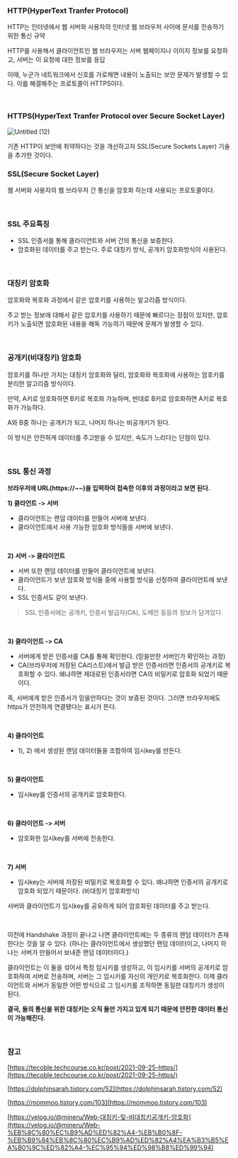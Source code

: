 ### HTTP(****HyperText Tranfer Protocol)****

HTTP는 인터넷에서 웹 서버와 사용자의 인터넷 웹 브라우저 사이에 문서를 전송하기 위한 통신 규약

HTTP를 사용해서 클라이언트인 웹 브라우저는 서버 웹페이지나 이미지 정보를 요청하고, 서버는 이 요청에 대한 정보를 응답

이때, 누군가 네트워크에서 신호를 가로채면 내용이 노출되는 보안 문제가 발생할 수 있다. 이를 해결해주는 프로토콜이 HTTPS이다. 

<br>

### ****HTTPS(HyperText Tranfer Protocol over Secure Socket Layer)****

![Untitled (12)](https://user-images.githubusercontent.com/62290451/228583930-6d0fd4a5-940a-4621-8018-34f0ebfc265f.png)

기존 HTTP이 보안에 취약하다는 것을 개선하고자 SSL(Secure Sockets Layer) 기술을 추가한 것이다.
<br>

### SSL(Secure Socket Layer)

웹 서버와 사용자의 웹 브라우저 간 통신을 암호화 하는데 사용되는 프로토콜이다. 

<br>

### SSL 주요특징

- SSL 인증서를 통해 클라이언트와 서버 간의 통신을 보증한다.
- 암호화된 데이터를 주고 받는다. 주로 대칭키 방식, 공개키 암호화방식이 사용된다.
<br>

### 대칭키 암호화

암호화와 복호화 과정에서 같은 암호키를 사용하는 알고리즘 방식이다. 

주고 받는 정보에 대해서 같은 암호키를 사용하기 때문에 빠르다는 장점이 있지만, 암호키가 노출되면 암호화된 내용을 해독 가능하기 때문에 문제가 발생할 수 있다.

<br>

### 공개키(비대칭키) 암호화

암호키를 하나만 가지는 대칭키 암호화와 달리, 암호화와 복호화에 사용하는 암호키를 분리한 알고리즘 방식이다.

만약, A키로 암호화하면 B키로 복호화 가능하며, 반대로 B키로 암호화하면 A키로 복호화가 가능하다.

A와 B중 하나는 공개키가 되고, 나머지 하나는 비공개키가 된다. 

이 방식은 안전하게 데이터를 주고받을 수 있지만, 속도가 느리다는 단점이 있다. 

<br>

### ****SSL 통신 과정****

**브라우저에 URL(https://~~)을 입력하여 접속한 이후의 과정이라고 보면 된다.**

**1) 클라언트 -> 서버**

- 클라이언트는 랜덤 데이터를 만들어 서버에 보낸다.
- 클라이언트에서 사용 가능한 암호화 방식들을 서버에 보낸다.

<br>

**2) 서버 -> 클라이언트**

- 서버 또한 랜덤 데이터를 만들어 클라이언트에 보낸다.
- 클라이언트가 보낸 암호화 방식들 중에 사용할 방식을 선정하여 클라이언트에 보낸다.
- SSL 인증서도 같이 보낸다.

> SSL 인증서에는 공개키, 인증서 발급자(CA), 도메인 등등의 정보가 담겨있다.
> 

<br>

**3) 클라이언트 ->  CA**

- 서버에게 받은 인증서를 CA를 통해 확인한다. (믿을만한 서버인가 확인하는 과정)
- CA(브라우저에 저장된 CA리스트)에서 발급 받은 인증서라면 인증서의 공개키로 복호화할 수 있다. 왜냐하면 제대로된 인증서라면 CA의 비밀키로 암호화 되었기 때문이다.

즉, 서버에게 받은 인증서가 믿을만하다는 것이 보증된 것이다. 그러면 브라우저에도 https가 안전하게 연결됐다는 표시가 뜬다.

<br>

**4) 클라이언트**

- 1), 2) 에서 생성된 랜덤 데이터들을 조합하여 임시key를 만든다.

<br>

**5) 클라이언트**

- 임시key를 인증서의 공개키로 암호화한다.

<br>

**6) 클라이언트 -> 서버**

- 암호화한 임시key를 서버에 전송한다.

<br>

**7) 서버**

- 임시key는 서버에 저장된 비밀키로 복호화할 수 있다. 왜냐하면 인증서의 공개키로 암호화 되었기 때문이다. (비대칭키 암호화방식)

서버와 클라이언트가 임시key를 공유하게 되어 암호화된 데이터를 주고 받는다.

<br>

이전에 Handshake 과정이 끝나고 나면 클라이언트에는 두 종류의 랜덤 데이터가 존재한다는 것을 알 수 있다.
(하나는 클라이언트에서 생성했던 랜덤 데이터이고, 나머지 하나는 서버가 만들어서 보내준 랜덤 데이터이다.)

클라이언트는 이 둘을 섞어서 특정 임시키를 생성하고, 이 임시키를 서버의 공개키로 암호화하여 서버로 전송하며, 서버는 그 임시키를 자신의 개인키로 복호화한다. 이제 클라이언트와 서버가 동일한 어떤 방식으로 그 임시키를 조작하면 동일한 대칭키가 생성이 된다.

**결국, 둘의 통신을 위한 대칭키는 오직 둘만 가지고 있게 되기 때문에 안전한 데이터 통신이 가능해진다.**

<br>

### 참고

[https://tecoble.techcourse.co.kr/post/2021-09-25-https/](https://tecoble.techcourse.co.kr/post/2021-09-25-https/)

[https://dolphinsarah.tistory.com/52](https://dolphinsarah.tistory.com/52)

[https://mommoo.tistory.com/103](https://mommoo.tistory.com/103)

[https://velog.io/@mineru/Web-대칭키-및-비대칭키공개키-암호화](https://velog.io/@mineru/Web-%EB%8C%80%EC%B9%AD%ED%82%A4-%EB%B0%8F-%EB%B9%84%EB%8C%80%EC%B9%AD%ED%82%A4%EA%B3%B5%EA%B0%9C%ED%82%A4-%EC%95%94%ED%98%B8%ED%99%94)
